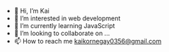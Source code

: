 - 👋 Hi, I’m Kai
- 👀 I’m interested in web development
- 🌱 I’m currently learning JavaScript
- 💞️ I’m looking to collaborate on ...
- 📫 How to reach me kaikornegay0356@gmail.com

<!---
technokitten0356/technokitten0356 is a ✨ special ✨ repository because its `README.md` (this file) appears on your GitHub profile.
You can click the Preview link to take a look at your changes.
--->
